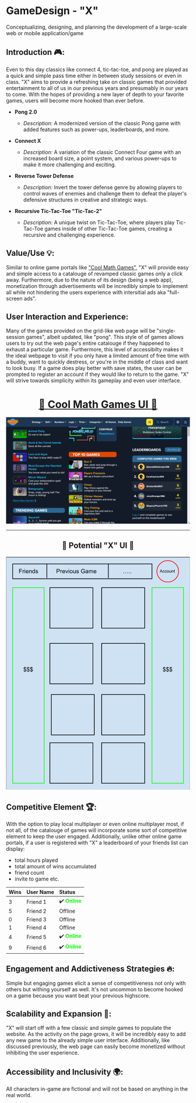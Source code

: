 # GameDesign - "X"

Conceptualizing, designing, and planning the development of a large-scale web or mobile application/game

## Introduction 🎮:

Even to this day classics like connect 4, tic-tac-toe, and pong are played as a quick and simple pass time either in between study sessions or even in class. "X" aims to provide a refreshing take on classic games that provided entertainment to all of us in our previous years and presumably in our years to come. With the hopes of providing a new layer of depth to your favorite games, users will become more hooked than ever before.

- **Pong 2.0**

  - _Description:_ A modernized version of the classic Pong game with added features such as power-ups, leaderboards, and more.

- **Connect X**

  - _Description:_ A variation of the classic Connect Four game with an increased board size, a point system, and various power-ups to make it more challenging and exciting.

- **Reverse Tower Defense**

  - _Description:_ Invert the tower defense genre by allowing players to control waves of enemies and challenge them to defeat the player's defensive structures in creative and strategic ways.

- **Recursive Tic-Tac-Toe "Tic-Tac-2"**
  - _Description:_ A unique twist on Tic-Tac-Toe, where players play Tic-Tac-Toe games inside of other Tic-Tac-Toe games, creating a recursive and challenging experience.

## Value/Use 💡:

Similar to online game portals like ["Cool Math Games"](https://www.coolmathgames.com), "X" will provide easy and simple access to a catalouge of revamped classic games only a click away. Furthermore, due to the nature of its design (being a web app), monetization through advertisements will be incredibly simple to implement all while not hindering the users experience with intersitial ads aka "full-screen ads".

## User Interaction and Experience:

Many of the games provided on the grid-like web page will be "single-session games", albeit updated, like "pong". This style of of games allows users to try out the web page's entire catalouge if they happened to exhaust a particular game. Furthermore, this level of accessibilty makes it the ideal webpage to visit if you only have a limited amount of free time with a buddy, want to quickly destress, or you're in the middle of class and want to look busy. If a game does play better with save states, the user can be prompted to register an account if they would like to return to the game. "X" will strive towards simplicity within its gameplay and even user interface.

<div align="center">
  <h1><a href="https://www.coolmathgames.com">🌟 Cool Math Games UI 🌟</a></h1>
</div>

![CoolMaths UI](images/coolmathgames.png)

---

<div align="center">
  <h2>🚀 Potential "X" UI 🚀</h2>
</div>

![Template "X" UI](images/template.png)

## Competitive Element 🏆:

With the option to play local multiplayer or even online multiplayer most, if not all, of the catalouge of games will incorporate some sort of competitive element to keep the user engaged. Additionally, unlike other online game portals, if a user is registered with "X" a leaderboard of your friends list can display:

- total hours played
- total amount of wins accumulated
- friend count
- invite to game etc.

| Wins | User Name | Status                                              |
| ---- | :-------- | :-------------------------------------------------- |
| 3    | Friend 1  | ✔️ **<span style="color: #00FF00;">Online</span>**  |
| 5    | Friend 2  | Offline                                             |
| 0    | Friend 3  | Offline                                             |
| 1    | Friend 4  | Offline                                             |
| 4    | Friend 5  | ✔️ **<span style="color:  #00FF00;">Online</span>** |
| 9    | Friend 6  | ✔️ **<span style="color:  #00FF00;">Online</span>** |

## Engagement and Addictiveness Strategies 🔥:

Simple but engaging games elicit a sense of competitiveness not only with others but withing yourself as well. It's not uncommon to become hooked on a game because you want beat your previous highscore.

## Scalability and Expansion 🌱:

"X" will start off with a few classic and simple games to populate the website. As the activity on the page grows, it will be incredibly easy to add any new game to the already simple user interface. Additionally, like discussed previously, the web page can easily become monetized without inhibiting the user experience.

## Accessibility and Inclusivity 🌍:

All characters in-game are fictional and will not be based on anything in the real world.
